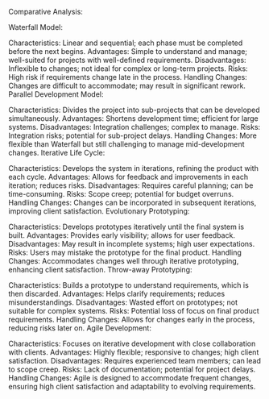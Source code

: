 Comparative Analysis:

Waterfall Model:

Characteristics: Linear and sequential; each phase must be completed before the next begins.
Advantages: Simple to understand and manage; well-suited for projects with well-defined requirements.
Disadvantages: Inflexible to changes; not ideal for complex or long-term projects.
Risks: High risk if requirements change late in the process.
Handling Changes: Changes are difficult to accommodate; may result in significant rework.
Parallel Development Model:

Characteristics: Divides the project into sub-projects that can be developed simultaneously.
Advantages: Shortens development time; efficient for large systems.
Disadvantages: Integration challenges; complex to manage.
Risks: Integration risks; potential for sub-project delays.
Handling Changes: More flexible than Waterfall but still challenging to manage mid-development changes.
Iterative Life Cycle:

Characteristics: Develops the system in iterations, refining the product with each cycle.
Advantages: Allows for feedback and improvements in each iteration; reduces risks.
Disadvantages: Requires careful planning; can be time-consuming.
Risks: Scope creep; potential for budget overruns.
Handling Changes: Changes can be incorporated in subsequent iterations, improving client satisfaction.
Evolutionary Prototyping:

Characteristics: Develops prototypes iteratively until the final system is built.
Advantages: Provides early visibility; allows for user feedback.
Disadvantages: May result in incomplete systems; high user expectations.
Risks: Users may mistake the prototype for the final product.
Handling Changes: Accommodates changes well through iterative prototyping, enhancing client satisfaction.
Throw-away Prototyping:

Characteristics: Builds a prototype to understand requirements, which is then discarded.
Advantages: Helps clarify requirements; reduces misunderstandings.
Disadvantages: Wasted effort on prototypes; not suitable for complex systems.
Risks: Potential loss of focus on final product requirements.
Handling Changes: Allows for changes early in the process, reducing risks later on.
Agile Development:

Characteristics: Focuses on iterative development with close collaboration with clients.
Advantages: Highly flexible; responsive to changes; high client satisfaction.
Disadvantages: Requires experienced team members; can lead to scope creep.
Risks: Lack of documentation; potential for project delays.
Handling Changes: Agile is designed to accommodate frequent changes, ensuring high client satisfaction and adaptability to evolving requirements.
